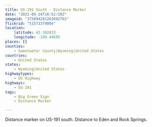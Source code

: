 ```yaml
---
title: US-191 South - Distance Marker
date: "2021-09-24T16:52:58Z"
imageid: "375094281263692763"
flickrid: "51573379004"
location:
    latitude: 42.102833
    longitude: -109.44695
places: []
counties:
    - Sweetwater County|Wyoming|United States
countries:
    - United States
states:
    - Wyoming|United States
highwaytypes:
    - US Highway
highways:
    - US-191
tags:
    - Big Green Sign
    - Distance Marker

---
```

Distance marker on US-191 south.  Distance to Eden and Rock Springs.